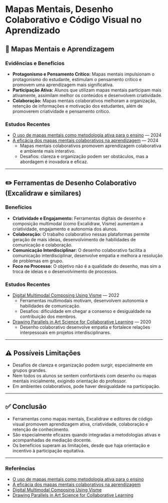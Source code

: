 # Mapas Mentais, Desenho Colaborativo e Código Visual no Aprendizado

## 🧠 Mapas Mentais e Aprendizagem

### Evidências e Benefícios
- **Protagonismo e Pensamento Crítico:** Mapas mentais impulsionam o protagonismo do estudante, estimulam o pensamento crítico e promovem uma aprendizagem mais significativa.
- **Participação Ativa:** Alunos que utilizam mapas mentais participam mais ativamente, assimilam melhor os conteúdos e desenvolvem criatividade.
- **Colaboração:** Mapas mentais colaborativos melhoram a organização, retenção de informações e motivação dos estudantes, além de promoverem criatividade e pensamento crítico.

### Estudos Recentes
- [O uso de mapas mentais como metodologia ativa para o ensino](https://ime.events/iii-cinped/pdf/46491) — 2024
- [A eficácia dos mapas mentais colaborativos na aprendizagem](https://revistas.uece.br/index.php/redufor/article/view/13292) — 2024
  - Mapas mentais colaborativos promovem aprendizagem colaborativa e ambiente mais interativo.
  - Desafios: clareza e organização podem ser obstáculos, mas a abordagem é inovadora e eficaz.

---

## ✏️ Ferramentas de Desenho Colaborativo (Excalidraw e similares)

### Benefícios
- **Criatividade e Engajamento:** Ferramentas digitais de desenho e composição multimodal (como Excalidraw, Visme) aumentam a criatividade, engajamento e autonomia dos alunos.
- **Colaboração:** O trabalho colaborativo nessas plataformas permite geração de mais ideias, desenvolvimento de habilidades de comunicação e colaboração.
- **Comunicação Interdisciplinar:** O desenho colaborativo facilita a comunicação interdisciplinar, desenvolve empatia e melhora a resolução de problemas em grupo.
- **Foco no Processo:** O objetivo não é a qualidade do desenho, mas sim a troca de ideias e o desenvolvimento de processos.

### Estudos Recentes
- [Digital Multimodal Composing Using Visme](https://www.ncbi.nlm.nih.gov/pmc/articles/9548306) — 2022
  - Ferramentas multimodais motivam, desenvolvem autonomia e habilidades de comunicação.
  - Desafios: dificuldade em chegar a consenso e desigualdade na contribuição dos membros.
- [Drawing Parallels in Art Science for Collaborative Learning](https://scholarship.claremont.edu/cgi/viewcontent.cgi?article=1245&context=steam) — 2020
  - Desenho colaborativo desenvolve empatia e fortalece relações interpessoais em projetos interdisciplinares.

---

## ⚠️ Possíveis Limitações
- Desafios de clareza e organização podem surgir, especialmente em grupos grandes.
- Nem todos os alunos se sentem confortáveis com desenho ou mapas mentais inicialmente, exigindo orientação do professor.
- Em ambientes colaborativos, pode haver desigualdade na participação.

---

## ✅ Conclusão
- Ferramentas como mapas mentais, Excalidraw e editores de código visual promovem aprendizagem ativa, criatividade, colaboração e retenção de conhecimento.
- São especialmente eficazes quando integradas a metodologias ativas e acompanhadas de mediação docente.
- Os benefícios superam as limitações, desde que haja orientação e incentivo à participação equitativa.

---

### Referências
- [O uso de mapas mentais como metodologia ativa para o ensino](https://ime.events/iii-cinped/pdf/46491)
- [A eficácia dos mapas mentais colaborativos na aprendizagem](https://revistas.uece.br/index.php/redufor/article/view/13292)
- [Digital Multimodal Composing Using Visme](https://www.ncbi.nlm.nih.gov/pmc/articles/9548306)
- [Drawing Parallels in Art Science for Collaborative Learning](https://scholarship.claremont.edu/cgi/viewcontent.cgi?article=1245&context=steam) 